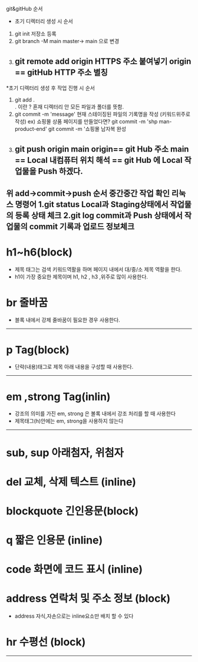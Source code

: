 git&gitHub 순서 
* 초기 디렉터리 생성 시 순서
1. git init 저장소 등록
2. git branch -M main
    master-> main 으로 변경
3. git remote add origin HTTPS 주소 붙여넣기
    origin == gitHub HTTP 주소 별칭
    ------------------------------------------------------
*초기 디렉터리 생성 후 작업 진행 시 순서
 1. git add .  
     . 이란 ? 횬재 디렉터리 안 모든 파일과 폴더를 뜻함.
 2. git commit -m 'message' 
    현재 스테이징된 파일의 기록명을 작성 (키워드위주로 작성)
    ex) 쇼핑몰 상품 페이지를 만들었다면?
    git commit -m 'shp man-product-end' 
    git commit -m '쇼핑몰 남자복 완성
 3. git push origin main 
    origin== git Hub 주소
    main == Local 내컴퓨터 위치
    해석 == git Hub 에 Local 작업물을 Push 하겠다.
    --------------------------------------
위 add->commit->push 순서 중간중간 작업 확인 리눅스 명령어
1.git status
    Local과 Staging상태에서 작업물의 등록 상태 체크
2.git log 
    commit과 Push 상태에서 작업물의 commit 기록과 업로드 정보체크
---------------------------------------------------------------------
# h1~h6(block)
* 제목 태그는 검색 키워드역활을 하며 페이지 내에서 대/중/소 제목 역활을 한다.
* h1이 가장 중요한 제목이며 h1, h2 , h3 ,위주로 많이 사용한다.
# br 줄바꿈 
* 블록 내에서 강제 줄바꿈이 필요한 경우 사용한다.
--------------------------------------------------------------------------
# p Tag(block) 
* 단락(내용)태그로 제목 아래 내용을 구성할 때 사용한다.
--------------------------------------------------------------------------------
# em ,strong Tag(inlin) 
* 강조의 의미를 가진 em, strong 은 볼록 내에서 강조 처리를 할 때 사용한다
* 제목태그(h)안에는 em, strong을 사용하지 않는다
-----------------------------------------------------------------------------------
# sub, sup 아래첨자, 위첨자
# del 교체, 삭제 텍스트 (inline)
# blockquote 긴인용문(block)
# q 짧은 인용문 (inline)
# code 화면에 코드 표시 (inline)
# address 연락처 및 주소 정보 (block)
* address 자식,자손으로는 inline요소만 배치 할 수 있다
# hr 수평선 (block)
----------------